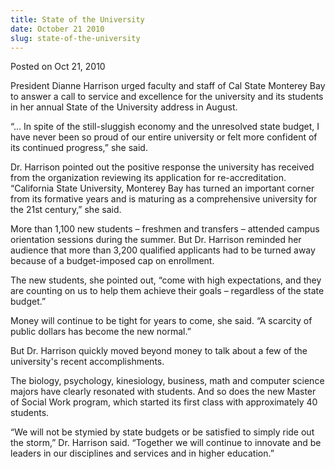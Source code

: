 ```yaml
---
title: State of the University
date: October 21 2010
slug: state-of-the-university
---
```


 
<span class="date">Posted on Oct 21, 2010 </span>
<p>
  President Dianne Harrison urged faculty and staff of Cal State Monterey Bay to
  answer a call to service and excellence for the university and its students in
  her annual State of the University address in August.
</p>
<p>
  &#x201C;&#x2026; In spite of the still-sluggish economy and the unresolved
  state budget, I have never been so proud of our entire university or felt more
  confident of its continued progress,&#x201D; she said.
</p>
<p>
  Dr. Harrison pointed out the positive response the university has received
  from the organization reviewing its application for re-accreditation.
  &#x201C;California State University, Monterey Bay has turned an important
  corner from its formative years and is maturing as a comprehensive university
  for the 21st century,&#x201D; she said.
</p>
<p>
  More than 1,100 new students &#x2013; freshmen and transfers &#x2013; attended
  campus orientation sessions during the summer. But Dr. Harrison reminded her
  audience that more than 3,200 qualified applicants had to be turned away
  because of a budget-imposed cap on enrollment.
</p>
<p>
  The new students, she pointed out, &#x201C;come with high expectations, and
  they are counting on us to help them achieve their goals &#x2013; regardless
  of the state budget.&#x201D;
</p>
<p>
  Money will continue to be tight for years to come, she said. &#x201C;A
  scarcity of public dollars has become the new normal.&#x201D;
</p>
<p>
  But Dr. Harrison quickly moved beyond money to talk about a few of the
  university&apos;s recent accomplishments.
</p>
<p>
  The biology, psychology, kinesiology, business, math and computer science
  majors have clearly resonated with students. And so does the new Master of
  Social Work program, which started its first class with approximately 40
  students.
</p>
<p>
  &#x201C;We will not be stymied by state budgets or be satisfied to simply ride
  out the storm,&#x201D; Dr. Harrison said. &#x201C;Together we will continue to
  innovate and be leaders in our disciplines and services and in higher
  education.&#x201D;
</p>
 
